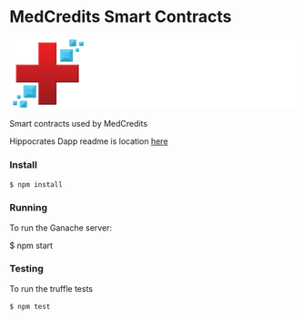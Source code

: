 # MedCredits Smart Contracts

[![Logo](assets/medcredwhitecropped.png)](https://medcredits.io/)

Smart contracts used by MedCredits

Hippocrates Dapp readme is location [here](dapp/README.md)

### Install

    $ npm install

### Running

To run the Ganache server:

  $ npm start

### Testing

To run the truffle tests

    $ npm test
